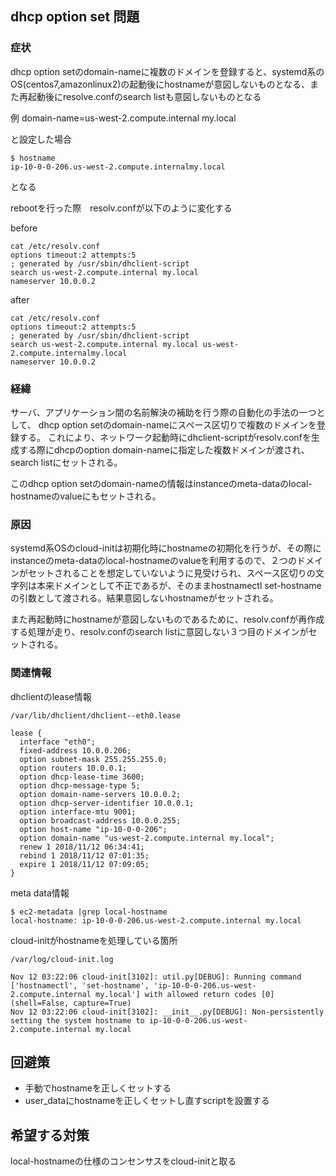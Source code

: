 ## dhcp option set 問題


### 症状
dhcp option setのdomain-nameに複数のドメインを登録すると、systemd系のOS(centos7,amazonlinux2)の起動後にhostnameが意図しないものとなる、また再起動後にresolve.confのsearch listも意図しないものとなる

例
domain-name=us-west-2.compute.internal my.local

と設定した場合

```
$ hostname
ip-10-0-0-206.us-west-2.compute.internalmy.local
```
となる

rebootを行った際　resolv.confが以下のように変化する

before
```
cat /etc/resolv.conf
options timeout:2 attempts:5
; generated by /usr/sbin/dhclient-script
search us-west-2.compute.internal my.local 
nameserver 10.0.0.2
```

after 
```
cat /etc/resolv.conf
options timeout:2 attempts:5
; generated by /usr/sbin/dhclient-script
search us-west-2.compute.internal my.local us-west-2.compute.internalmy.local
nameserver 10.0.0.2
```

### 経緯

サーバ、アプリケーション間の名前解決の補助を行う際の自動化の手法の一つとして、
dhcp option setのdomain-nameにスペース区切りで複数のドメインを登録する。
これにより、ネットワーク起動時にdhclient-scriptがresolv.confを生成する際にdhcpのoption domain-nameに指定した複数ドメインが渡され、
search listにセットされる。

このdhcp option setのdomain-nameの情報はinstanceのmeta-dataのlocal-hostnameのvalueにもセットされる。
### 原因

systemd系OSのcloud-initは初期化時にhostnameの初期化を行うが、その際にinstanceのmeta-dataのlocal-hostnameのvalueを利用するので、２つのドメインがセットされることを想定していないように見受けられ、スペース区切りの文字列は本来ドメインとして不正であるが、そのままhostnamectl set-hostnameの引数として渡される。結果意図しないhostnameがセットされる。

また再起動時にhostnameが意図しないものであるために、resolv.confが再作成する処理が走り、resolv.confのsearch listに意図しない３つ目のドメインがセットされる。

### 関連情報

dhclientのlease情報

`/var/lib/dhclient/dhclient--eth0.lease`
```
lease {
  interface "eth0";
  fixed-address 10.0.0.206;
  option subnet-mask 255.255.255.0;
  option routers 10.0.0.1;
  option dhcp-lease-time 3600;
  option dhcp-message-type 5;
  option domain-name-servers 10.0.0.2;
  option dhcp-server-identifier 10.0.0.1;
  option interface-mtu 9001;
  option broadcast-address 10.0.0.255;
  option host-name "ip-10-0-0-206";
  option domain-name "us-west-2.compute.internal my.local";
  renew 1 2018/11/12 06:34:41;
  rebind 1 2018/11/12 07:01:35;
  expire 1 2018/11/12 07:09:05;
}
```

meta data情報
```
$ ec2-metadata |grep local-hostname
local-hostname: ip-10-0-0-206.us-west-2.compute.internal my.local
```

cloud-initがhostnameを処理している箇所

`/var/log/cloud-init.log`
```
Nov 12 03:22:06 cloud-init[3102]: util.py[DEBUG]: Running command ['hostnamectl', 'set-hostname', 'ip-10-0-0-206.us-west-2.compute.internal my.local'] with allowed return codes [0] (shell=False, capture=True)
Nov 12 03:22:06 cloud-init[3102]: __init__.py[DEBUG]: Non-persistently setting the system hostname to ip-10-0-0-206.us-west-2.compute.internal my.local
```

## 回避策

- 手動でhostnameを正しくセットする
- user_dataにhostnameを正しくセットし直すscriptを設置する

## 希望する対策

local-hostnameの仕様のコンセンサスをcloud-initと取る
